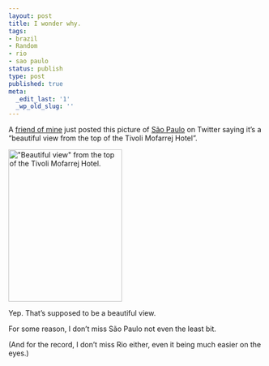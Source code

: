 ```yaml
---
layout: post
title: I wonder why.
tags:
- brazil
- Random
- rio
- sao paulo
status: publish
type: post
published: true
meta:
  _edit_last: '1'
  _wp_old_slug: ''
---
```

A <a href="http://twitter.com/rafarigues">friend of mine</a> just posted this picture of <a href="http://en.wikipedia.org/wiki/S%C3%A3o_Paulo">São Paulo</a> on Twitter saying it’s a “beautiful view from the top of the Tivoli Mofarrej Hotel”.

<a href="http://fzero.ca/wp-content/uploads/2010/12/tumblr_l71r0aWZgI1qcvj2a.jpg"><img class="alignnone size-medium wp-image-107" title="&quot;Beautiful view&quot; from the top of the Tivoli Mofarrej Hotel." src="http://fzero.ca/wp-content/uploads/2010/12/tumblr_l71r0aWZgI1qcvj2a-224x300.jpg" alt="&quot;Beautiful view&quot; from the top of the Tivoli Mofarrej Hotel." width="224" height="300" /></a>

Yep. That’s supposed to be a beautiful view.

For some reason, I don’t miss São Paulo not even the least bit.

(And for the record, I don’t miss Rio either, even it being much easier on the eyes.)
